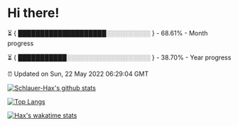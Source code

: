 # Hi there!

⏳ { ████████████████████░░░░░░░░░░ } - 68.61% - Month progress

⏳ { ███████████░░░░░░░░░░░░░░░░░░░ } - 38.70% - Year progress

⏰ Updated on Sun, 22 May 2022 06:29:04 GMT


[![Schlauer-Hax's github stats](https://github-readme-stats.vercel.app/api?username=Schlauer-Hax&show_icons=true&theme=dark&count_private=true)](https://github.com/Schlauer-Hax)


[![Top Langs](https://github-readme-stats.vercel.app/api/top-langs/?username=Schlauer-Hax&layout=compact&theme=dark)](https://github.com/Schlauer-Hax?tab=repositories)


[![Hax's wakatime stats](https://github-readme-stats.vercel.app/api/wakatime?username=Hax&theme=dark)](https://wakatime.com/@Hax)


